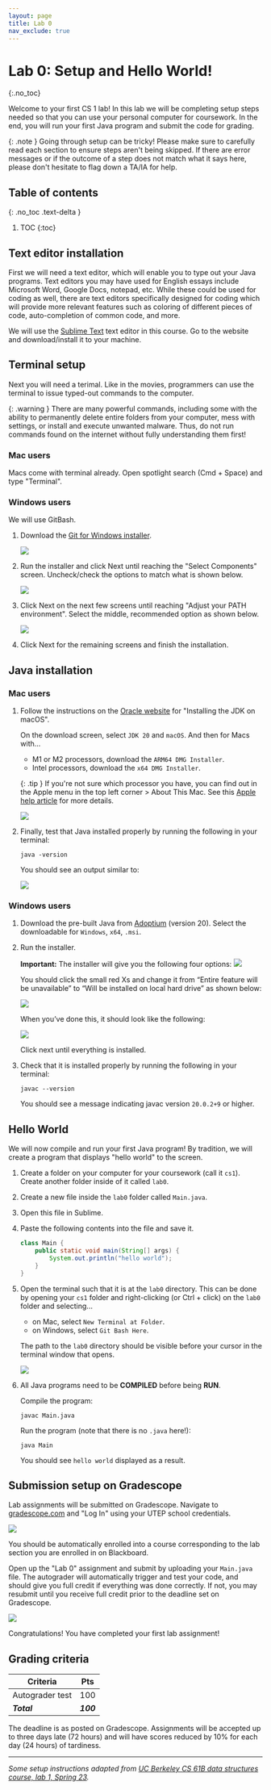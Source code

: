 ```yaml
---
layout: page
title: Lab 0
nav_exclude: true
---
```


# Lab 0: Setup and Hello World!
{:.no_toc}

Welcome to your first CS 1 lab! In this lab we will be completing setup steps needed so that you can use your personal computer for coursework. In the end, you will run your first Java program and submit the code for grading.

{: .note }
Going through setup can be tricky! Please make sure to carefully read each section to ensure steps aren't being skipped. If there are error messages or if the outcome of a step does not match what it says here, please don't hesitate to flag down a TA/IA for help.

## Table of contents
{: .no_toc .text-delta }

1. TOC
{:toc}

## Text editor installation

First we will need a text editor, which will enable you to type out your Java programs. Text editors you may have used for English essays include Microsoft Word, Google Docs, notepad, etc. While these could be used for coding as well, there are text editors specifically designed for coding which will provide more relevant features such as coloring of different pieces of code, auto-completion of common code, and more.

We will use the [Sublime Text](https://www.sublimetext.com/) text editor in this course. Go to the website and download/install it to your machine.

## Terminal setup

Next you will need a terimal. Like in the movies, programmers can use the terminal to issue typed-out commands to the computer.

{: .warning }
There are many powerful commands, including some with the ability to permanently delete entire folders from your computer, mess with settings, or install and execute unwanted malware. Thus, do not run commands found on the internet without fully understanding them first!

### Mac users

Macs come with terminal already. Open spotlight search (Cmd + Space) and type "Terminal".

### Windows users

We will use GitBash.

1. Download the [Git for Windows installer](http://git-scm.com/download/).

	![](git_download.png)

2. Run the installer and click Next until reaching the "Select Components" screen. Uncheck/check the options to match what is shown below.

	![](git_install_components.png)

3. Click Next on the next few screens until reaching "Adjust your PATH environment". Select the middle, recommended option as shown below.

	![](git_path_install.png)

4. Click Next for the remaining screens and finish the installation.


## Java installation

### Mac users

1. Follow the instructions on the [Oracle website](https://docs.oracle.com/en/java/javase/20/install/installation-jdk-macos.html#GUID-F575EB4A-70D3-4AB4-A20E-DBE95171AB5F) for "Installing the JDK on macOS".

	On the download screen, select `JDK 20` and `macOS`. And then for Macs with...
	- M1 or M2 processors, download the `ARM64 DMG Installer`.
	- Intel processors, download the `x64 DMG Installer`.

	{: .tip }
	If you're not sure which processor you have, you can find out in the Apple menu in the top left corner > About This Mac. See this [Apple help article](https://support.apple.com/en-us/HT211814) for more details.

	![](mac-java-download.png)

2. Finally, test that Java installed properly by running the following in your terminal:

	```shell
	java -version
	```

	You should see an output similar to:
	 
	![](java-version.png)

### Windows users

1. Download the pre-built Java from [Adoptium](https://adoptium.net/temurin/releases/?version=20) (version 20). Select the downloadable for `Windows`, `x64`, `.msi`.

2. Run the installer.

	**Important:** The installer will give you the following four options:
	![](openJDK_install_1.png)

	You should click the small red Xs and change it from “Entire feature will be unavailable” to “Will be installed on local hard drive” as shown below:

	![](openJDK_install_2.png)

	When you’ve done this, it should look like the following:

	![](openJDK_install_3.png)
	
	Click next until everything is installed.

3. Check that it is installed properly by running the following in your terminal:

	```shell
	javac --version
	```

	You should see a message indicating javac version `20.0.2+9` or higher.

## Hello World

We will now compile and run your first Java program! By tradition, we will create a program that displays "hello world" to the screen.

1. Create a folder on your computer for your coursework (call it `cs1`). Create another folder inside of it called `lab0`.

2. Create a new file inside the `lab0` folder called `Main.java`.

3. Open this file in Sublime.

4. Paste the following contents into the file and save it.

	```java
	class Main {
		public static void main(String[] args) {
			System.out.println("hello world");
		}
	}
	```

5. Open the terminal such that it is at the `lab0` directory. This can be done by opening your `cs1` folder and right-clicking (or Ctrl + click) on the `lab0` folder and selecting...

	- on Mac, select `New Terminal at Folder`.
	- on Windows, select `Git Bash Here`.

	The path to the `lab0` directory should be visible before your cursor in the terminal window that opens.

	![](terminal-location.png)

6. All Java programs need to be **COMPILED** before being **RUN**.

	Compile the program:

	```shell
	javac Main.java
	```

	Run the program (note that there is no `.java` here!):

	```shell
	java Main
	```

	You should see `hello world` displayed as a result.

## Submission setup on Gradescope

Lab assignments will be submitted on Gradescope. Navigate to [gradescope.com](https://www.gradescope.com/) and "Log In" using your UTEP school credentials.

![](gradescope-login.png)

You should be automatically enrolled into a course corresponding to the lab section you are enrolled in on Blackboard.

Open up the "Lab 0" assignment and submit by uploading your `Main.java` file. The autograder will automatically trigger and test your code, and should give you full credit if everything was done correctly. If not, you may resubmit until you receive full credit prior to the deadline set on Gradescope.

![](gradescope-success.png)

Congratulations! You have completed your first lab assignment!

## Grading criteria

| **Criteria**    | **Pts**   |
|-----------------|-----------|
| Autograder test | 100       |
| **_Total_**     | **_100_** |

The deadline is as posted on Gradescope.
Assignments will be accepted up to three days late (72 hours) and will have scores reduced by 10% for each day (24 hours) of tardiness.

---
_Some setup instructions adapted from [UC Berkeley CS 61B data structures course, lab 1, Spring 23](https://sp23.datastructur.es/materials/lab/lab01/)._
